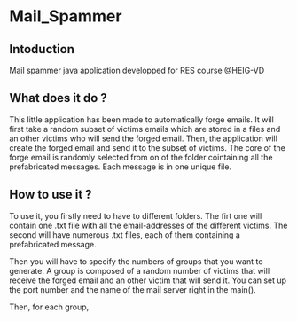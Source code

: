 # Mail_Spammer
## Intoduction
Mail spammer java application developped for RES course @HEIG-VD

## What does it do ?
This little application has been made to automatically forge emails. It will first take a random subset of victims emails which are stored in a files and an other victims who will send the
forged email. Then, the application will create the forged email and send it to the subset of victims. The core of the forge email is randomly selected from on of the folder cointaining all the prefabricated messages. Each message is in one unique file.

## How to use it ?
To use it, you firstly need to have to different folders. 
The firt one will contain one .txt file with all the email-addresses of the different victims.
The second will have numerous .txt files, each of them containing a prefabricated message.

Then you will have to specify the numbers of groups that you want to generate. A group is composed of a random number of victims that will receive the forged email and an other victim that will send it.
You can set up the port number and the name of the mail server right in the main().

Then, for each group, 
